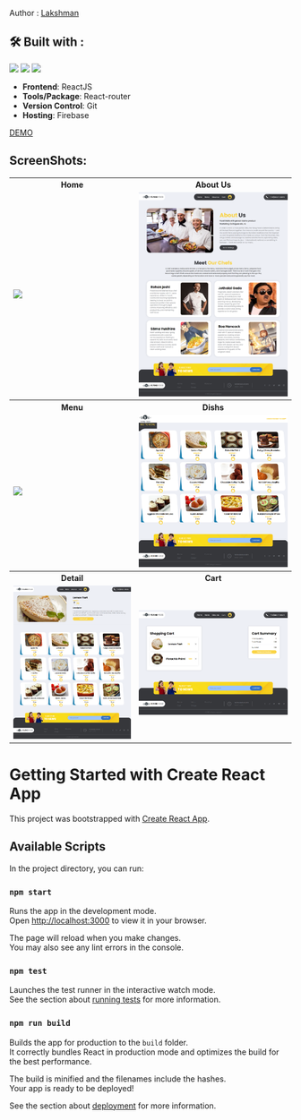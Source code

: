 Author : [Lakshman](lakshmanram2259@gmail.com)

## 🛠️ Built with :
<img src="https://img.shields.io/badge/react%20-%23333.svg?&style=for-the-badge&logo=react&logoColor=%2361DAFB"/> <img src="https://img.shields.io/badge/css3-%231572B6.svg?style=for-the-badge&logo=css3&logoColor=white"/> <img src="https://img.shields.io/badge/React_Router-CA4245?style=for-the-badge&logo=react-router&logoColor=white"/>
- **Frontend**: ReactJS
- **Tools/Package**: React-router
- **Version Control**: Git
- **Hosting**: Firebase

[DEMO](https://flyingfood10.web.app/)

## ScreenShots:
<table>
    <tr>
       <th>Home</th>
       <th>About Us</th>
    </tr>
    <tr>
       <td> <img src="https://github.com/lakshmanb-0/restaurant/blob/master/assets/home.png"/> </td>
       <td> <img src="https://github.com/lakshmanb-0/restaurant/blob/master/assets/about.png"/> </td>
    </tr>
    <tr>
       <th>Menu</th>
       <th>Dishs</th>
    </tr>
    <tr>
       <td> <img src="https://github.com/lakshmanb-0/restaurant/blob/master/assets/menu.png"/> </td>
       <td> <img src="https://github.com/lakshmanb-0/restaurant/blob/master/assets/dishs.png"/> </td>
    </tr>
    <tr>
       <th>Detail</th>
       <th>Cart</th>
    </tr>
    <tr>
       <td> <img src="https://github.com/lakshmanb-0/restaurant/blob/master/assets/detail.png"/> </td>
       <td> <img src="https://github.com/lakshmanb-0/restaurant/blob/master/assets/cart.png"/> </td>
    </tr>
</table>

# Getting Started with Create React App

This project was bootstrapped with [Create React App](https://github.com/facebook/create-react-app).

## Available Scripts

In the project directory, you can run:

### `npm start`

Runs the app in the development mode.\
Open [http://localhost:3000](http://localhost:3000) to view it in your browser.

The page will reload when you make changes.\
You may also see any lint errors in the console.

### `npm test`

Launches the test runner in the interactive watch mode.\
See the section about [running tests](https://facebook.github.io/create-react-app/docs/running-tests) for more information.

### `npm run build`

Builds the app for production to the `build` folder.\
It correctly bundles React in production mode and optimizes the build for the best performance.

The build is minified and the filenames include the hashes.\
Your app is ready to be deployed!

See the section about [deployment](https://facebook.github.io/create-react-app/docs/deployment) for more information.
